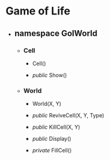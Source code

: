 # Game of Life



* ## namespace GolWorld
	* ### Cell
		* Cell()

		* *public* Show()


	* ### World
		* World(X, Y)

		* *public* ReviveCell(X, Y, Type)

		* *public* KillCell(X, Y)

		* *public* Display()

		* *private* FillCell()